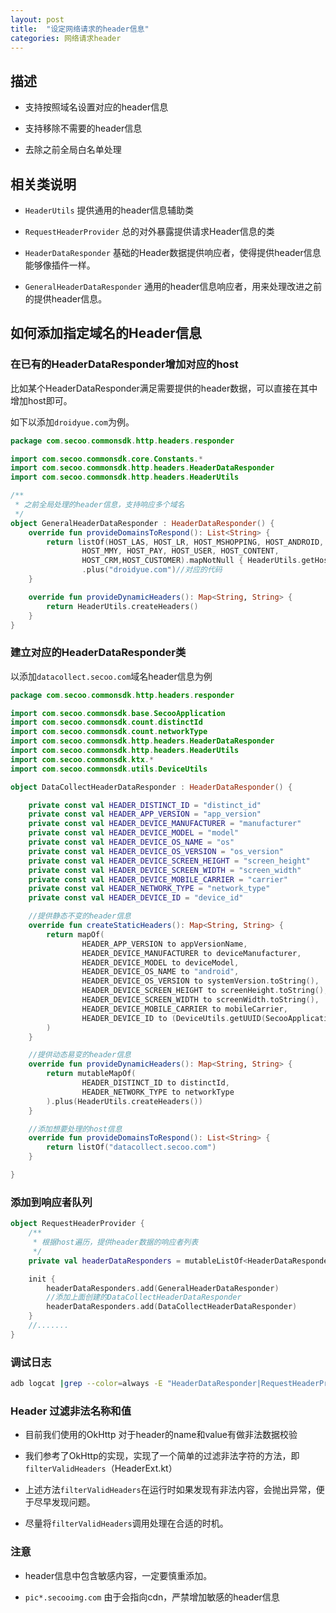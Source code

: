 ```yaml
---
layout: post
title:  "设定网络请求的header信息"
categories: 网络请求header
---
```

## 描述

  * 支持按照域名设置对应的header信息

  * 支持移除不需要的header信息
  
  * 去除之前全局白名单处理


<!--more-->

## 相关类说明

  * `HeaderUtils` 提供通用的header信息辅助类
  
  * `RequestHeaderProvider` 总的对外暴露提供请求Header信息的类
  
  * `HeaderDataResponder` 基础的Header数据提供响应者，使得提供header信息能够像插件一样。
  
  * `GeneralHeaderDataResponder` 通用的header信息响应者，用来处理改进之前的提供header信息。


## 如何添加指定域名的Header信息

### 在已有的HeaderDataResponder增加对应的host

比如某个HeaderDataResponder满足需要提供的header数据，可以直接在其中增加host即可。

如下以添加`droidyue.com`为例。

```kotlin
package com.secoo.commonsdk.http.headers.responder

import com.secoo.commonsdk.core.Constants.*
import com.secoo.commonsdk.http.headers.HeaderDataResponder
import com.secoo.commonsdk.http.headers.HeaderUtils

/**
 * 之前全局处理的header信息，支持响应多个域名
 */
object GeneralHeaderDataResponder : HeaderDataResponder() {
    override fun provideDomainsToRespond(): List<String> {
        return listOf(HOST_LAS, HOST_LR, HOST_MSHOPPING, HOST_ANDROID,
                HOST_MMY, HOST_PAY, HOST_USER, HOST_CONTENT,
                HOST_CRM,HOST_CUSTOMER).mapNotNull { HeaderUtils.getHostOfUrl(it) }
                .plus("droidyue.com")//对应的代码
    }

    override fun provideDynamicHeaders(): Map<String, String> {
        return HeaderUtils.createHeaders()
    }
}
```


### 建立对应的HeaderDataResponder类

以添加`datacollect.secoo.com`域名header信息为例

```kotlin
package com.secoo.commonsdk.http.headers.responder

import com.secoo.commonsdk.base.SecooApplication
import com.secoo.commonsdk.count.distinctId
import com.secoo.commonsdk.count.networkType
import com.secoo.commonsdk.http.headers.HeaderDataResponder
import com.secoo.commonsdk.http.headers.HeaderUtils
import com.secoo.commonsdk.ktx.*
import com.secoo.commonsdk.utils.DeviceUtils

object DataCollectHeaderDataResponder : HeaderDataResponder() {

    private const val HEADER_DISTINCT_ID = "distinct_id"
    private const val HEADER_APP_VERSION = "app_version"
    private const val HEADER_DEVICE_MANUFACTURER = "manufacturer"
    private const val HEADER_DEVICE_MODEL = "model"
    private const val HEADER_DEVICE_OS_NAME = "os"
    private const val HEADER_DEVICE_OS_VERSION = "os_version"
    private const val HEADER_DEVICE_SCREEN_HEIGHT = "screen_height"
    private const val HEADER_DEVICE_SCREEN_WIDTH = "screen_width"
    private const val HEADER_DEVICE_MOBILE_CARRIER = "carrier"
    private const val HEADER_NETWORK_TYPE = "network_type"
    private const val HEADER_DEVICE_ID = "device_id"

    //提供静态不变的header信息
    override fun createStaticHeaders(): Map<String, String> {
        return mapOf(
                HEADER_APP_VERSION to appVersionName,
                HEADER_DEVICE_MANUFACTURER to deviceManufacturer,
                HEADER_DEVICE_MODEL to deviceModel,
                HEADER_DEVICE_OS_NAME to "android",
                HEADER_DEVICE_OS_VERSION to systemVersion.toString(),
                HEADER_DEVICE_SCREEN_HEIGHT to screenHeight.toString(),
                HEADER_DEVICE_SCREEN_WIDTH to screenWidth.toString(),
                HEADER_DEVICE_MOBILE_CARRIER to mobileCarrier,
                HEADER_DEVICE_ID to (DeviceUtils.getUUID(SecooApplication.getInstance()) ?:"")
        )
    }

    //提供动态易变的header信息
    override fun provideDynamicHeaders(): Map<String, String> {
        return mutableMapOf(
                HEADER_DISTINCT_ID to distinctId,
                HEADER_NETWORK_TYPE to networkType
        ).plus(HeaderUtils.createHeaders())
    }

    //添加想要处理的host信息
    override fun provideDomainsToRespond(): List<String> {
        return listOf("datacollect.secoo.com")
    }

}
```

### 添加到响应者队列

```kotlin
object RequestHeaderProvider {
    /**
     * 根据host遍历，提供header数据的响应者列表
     */
    private val headerDataResponders = mutableListOf<HeaderDataResponder>()

    init {
        headerDataResponders.add(GeneralHeaderDataResponder)
        //添加上面创建的DataCollectHeaderDataResponder
        headerDataResponders.add(DataCollectHeaderDataResponder)
    }
    //.......
}
```

### 调试日志

```bash
adb logcat |grep --color=always -E "HeaderDataResponder|RequestHeaderProvider"
```

### Header 过滤非法名称和值

  * 目前我们使用的OkHttp 对于header的name和value有做非法数据校验

  * 我们参考了OkHttp的实现，实现了一个简单的过滤非法字符的方法，即`filterValidHeaders`（HeaderExt.kt）

  * 上述方法`filterValidHeaders`在运行时如果发现有非法内容，会抛出异常，便于尽早发现问题。

  * 尽量将`filterValidHeaders`调用处理在合适的时机。


### 注意

  * header信息中包含敏感内容，一定要慎重添加。

  * `pic*.secooimg.com` 由于会指向cdn，严禁增加敏感的header信息

